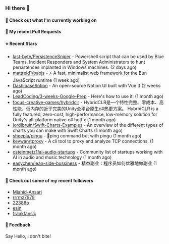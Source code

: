 ### Hi there 👋

#### 👷 Check out what I'm currently working on

#### 🔨 My recent Pull Requests


#### ⭐ Recent Stars

- [last-byte/PersistenceSniper](https://github.com/last-byte/PersistenceSniper) - Powershell script that can be used by Blue Teams, Incident Responders and System Administrators to hunt persistences implanted in Windows machines. (2 days ago)
- [mattreid1/baojs](https://github.com/mattreid1/baojs) - ⚡️ A fast, minimalist web framework for the Bun JavaScript runtime (1 week ago)
- [Dashibase/lotion](https://github.com/Dashibase/lotion) - An open-source Notion UI built with Vue 3  (2 weeks ago)
- [LeadCoding/3-weeks-Google-Prep](https://github.com/LeadCoding/3-weeks-Google-Prep) - Here&#39;s how to use it: (1 month ago)
- [focus-creative-games/hybridclr](https://github.com/focus-creative-games/hybridclr) - HybridCLR是一个特性完整、零成本、高性能、低内存的近乎完美的Unity全平台原生c#热更方案。 HybridCLR is a fully featured, zero-cost, high-performance, low-memory solution for Unity&#39;s all-platform native c# hotfix (1 month ago)
- [jordibruin/Swift-Charts-Examples](https://github.com/jordibruin/Swift-Charts-Examples) - An overview of the different types of charts you can make with Swift Charts (1 month ago)
- [sheepla/pingu](https://github.com/sheepla/pingu) - 🐧ping command but with pingu (1 month ago)
- [kevwan/tproxy](https://github.com/kevwan/tproxy) - A cli tool to proxy and analyze TCP connections. (1 month ago)
- [csteinmetz1/ai-audio-startups](https://github.com/csteinmetz1/ai-audio-startups) - Community list of startups working with AI in audio and music technology (1 month ago)
- [easychen/lean-side-bussiness](https://github.com/easychen/lean-side-bussiness) - 精益副业：程序员如何优雅地做副业 (1 month ago)

#### 👯 Check out some of my recent followers

- [Mjahid-Ansari](https://github.com/Mjahid-Ansari)
- [rrrmz7979](https://github.com/rrrmz7979)
- [22388o](https://github.com/22388o)
- [esin](https://github.com/esin)
- [frankfanslc](https://github.com/frankfanslc)

#### 💬 Feedback

Say Hello, I don't bite!